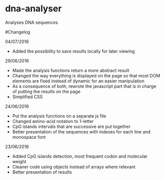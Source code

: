 # dna-analyser
Analyses DNA sequences

#Changelog

04/07/2016
- Added the possibility to save results locally for later viewing

29/06/2016
- Made the analysis functions return a more abstract result
- Changed the way everything is displayed on the page so that most DOM elements are fixed instead of dynamic for an easier manipulation
- As a consequence of both, rewrote the javascript part that is in charge of putting the results on the page
- Simplified CSS

24/06/2016
- Put the analysis functions on a separate js file
- Changed amino-acid notation to 1-letter
- CpG islands intervals that are successive are put together
- Better presentation of the sequences with indexes for each line and monospace font

23/06/2016
- Added CpG islands detection, most frequent codon and molecular weight
- Cleaner code using objects instead of arrays where relevant
- Better presentation of results
